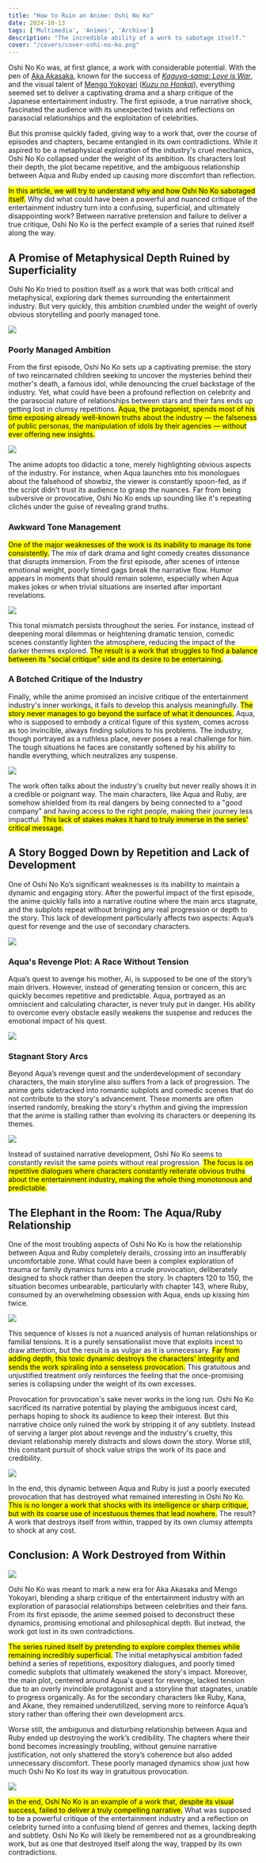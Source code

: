 ```yaml
---
title: "How to Ruin an Anime: Oshi No Ko"  
date: 2024-10-13  
tags: ['Multimedia', 'Animes', 'Archive']  
description: "The incredible ability of a work to sabotage itself."  
cover: "/covers/cover-oshi-no-ko.png"  
---
```


Oshi No Ko was, at first glance, a work with considerable potential. With the pen of [Aka Akasaka](https://myanimelist.net/people/2139/Aka_Akasaka), known for the success of [*Kaguya-sama: Love is War*](https://myanimelist.net/anime/37999/Kaguya-sama_wa_Kokurasetai__Tensai-tachi_no_Renai_Zunousen), and the visual talent of [Mengo Yokoyari](https://myanimelist.net/people/13173/Mengo_Yokoyari) ([*Kuzu no Honkai*](https://myanimelist.net/anime/32949/Kuzu_no_Honkai)), everything seemed set to deliver a captivating drama and a sharp critique of the Japanese entertainment industry. The first episode, a true narrative shock, fascinated the audience with its unexpected twists and reflections on parasocial relationships and the exploitation of celebrities.

But this promise quickly faded, giving way to a work that, over the course of episodes and chapters, became entangled in its own contradictions. While it aspired to be a metaphysical exploration of the industry's cruel mechanics, Oshi No Ko collapsed under the weight of its ambition. Its characters lost their depth, the plot became repetitive, and the ambiguous relationship between Aqua and Ruby ended up causing more discomfort than reflection.

<mark>In this article, we will try to understand why and how Oshi No Ko sabotaged itself.</mark> Why did what could have been a powerful and nuanced critique of the entertainment industry turn into a confusing, superficial, and ultimately disappointing work? Between narrative pretension and failure to deliver a true critique, Oshi No Ko is the perfect example of a series that ruined itself along the way.

## A Promise of Metaphysical Depth Ruined by Superficiality

Oshi No Ko tried to position itself as a work that was both critical and metaphysical, exploring dark themes surrounding the entertainment industry. But very quickly, this ambition crumbled under the weight of overly obvious storytelling and poorly managed tone.

![](image-158.png)

### Poorly Managed Ambition

From the first episode, Oshi No Ko sets up a captivating premise: the story of two reincarnated children seeking to uncover the mysteries behind their mother's death, a famous idol, while denouncing the cruel backstage of the industry. Yet, what could have been a profound reflection on celebrity and the parasocial nature of relationships between stars and their fans ends up getting lost in clumsy repetitions. <mark>Aqua, the protagonist, spends most of his time exposing already well-known truths about the industry — the falseness of public personas, the manipulation of idols by their agencies — without ever offering new insights.</mark>

![](image-159.png)

The anime adopts too didactic a tone, merely highlighting obvious aspects of the industry. For instance, when Aqua launches into his monologues about the falsehood of showbiz, the viewer is constantly spoon-fed, as if the script didn't trust its audience to grasp the nuances. Far from being subversive or provocative, Oshi No Ko ends up sounding like it's repeating clichés under the guise of revealing grand truths.

### Awkward Tone Management

<mark>One of the major weaknesses of the work is its inability to manage its tone consistently.</mark> The mix of dark drama and light comedy creates dissonance that disrupts immersion. From the first episode, after scenes of intense emotional weight, poorly timed gags break the narrative flow. Humor appears in moments that should remain solemn, especially when Aqua makes jokes or when trivial situations are inserted after important revelations.

![](image-160.png)

This tonal mismatch persists throughout the series. For instance, instead of deepening moral dilemmas or heightening dramatic tension, comedic scenes constantly lighten the atmosphere, reducing the impact of the darker themes explored. <mark>The result is a work that struggles to find a balance between its "social critique" side and its desire to be entertaining.</mark>

### A Botched Critique of the Industry

Finally, while the anime promised an incisive critique of the entertainment industry's inner workings, it fails to develop this analysis meaningfully. <mark>The story never manages to go beyond the surface of what it denounces.</mark> Aqua, who is supposed to embody a critical figure of this system, comes across as too invincible, always finding solutions to his problems. The industry, though portrayed as a ruthless place, never poses a real challenge for him. The tough situations he faces are constantly softened by his ability to handle everything, which neutralizes any suspense.

![](image-161.png)

The work often talks about the industry's cruelty but never really shows it in a credible or poignant way. The main characters, like Aqua and Ruby, are somehow shielded from its real dangers by being connected to a "good company" and having access to the right people, making their journey less impactful. <mark>This lack of stakes makes it hard to truly immerse in the series' critical message.</mark>

## A Story Bogged Down by Repetition and Lack of Development

One of Oshi No Ko’s significant weaknesses is its inability to maintain a dynamic and engaging story. After the powerful impact of the first episode, the anime quickly falls into a narrative routine where the main arcs stagnate, and the subplots repeat without bringing any real progression or depth to the story. This lack of development particularly affects two aspects: Aqua’s quest for revenge and the use of secondary characters.

![](image-162.png)

### Aqua's Revenge Plot: A Race Without Tension

Aqua’s quest to avenge his mother, Ai, is supposed to be one of the story’s main drivers. However, instead of generating tension or concern, this arc quickly becomes repetitive and predictable. Aqua, portrayed as an omniscient and calculating character, is never truly put in danger. His ability to overcome every obstacle easily weakens the suspense and reduces the emotional impact of his quest.

![](image-163.png)

### Stagnant Story Arcs

Beyond Aqua’s revenge quest and the underdevelopment of secondary characters, the main storyline also suffers from a lack of progression. The anime gets sidetracked into romantic subplots and comedic scenes that do not contribute to the story's advancement. These moments are often inserted randomly, breaking the story's rhythm and giving the impression that the anime is stalling rather than evolving its characters or deepening its themes.

![](image-165.png)

Instead of sustained narrative development, Oshi No Ko seems to constantly revisit the same points without real progression. <mark>The focus is on repetitive dialogues where characters constantly reiterate obvious truths about the entertainment industry, making the whole thing monotonous and predictable.</mark>

## The Elephant in the Room: The Aqua/Ruby Relationship

One of the most troubling aspects of Oshi No Ko is how the relationship between Aqua and Ruby completely derails, crossing into an insufferably uncomfortable zone. What could have been a complex exploration of trauma or family dynamics turns into a crude provocation, deliberately designed to shock rather than deepen the story. In chapters 120 to 150, the situation becomes unbearable, particularly with chapter 143, where Ruby, consumed by an overwhelming obsession with Aqua, ends up kissing him twice.

![](image-166.png)

This sequence of kisses is not a nuanced analysis of human relationships or familial tensions. It is a purely sensationalist move that exploits incest to draw attention, but the result is as vulgar as it is unnecessary. <mark>Far from adding depth, this toxic dynamic destroys the characters' integrity and sends the work spiraling into a senseless provocation.</mark> This gratuitous and unjustified treatment only reinforces the feeling that the once-promising series is collapsing under the weight of its own excesses.

Provocation for provocation's sake never works in the long run. Oshi No Ko sacrificed its narrative potential by playing the ambiguous incest card, perhaps hoping to shock its audience to keep their interest. But this narrative choice only ruined the work by stripping it of any subtlety. Instead of serving a larger plot about revenge and the industry's cruelty, this deviant relationship merely distracts and slows down the story. Worse still, this constant pursuit of shock value strips the work of its pace and credibility.

![](image-167.png)

In the end, this dynamic between Aqua and Ruby is just a poorly executed provocation that has destroyed what remained interesting in Oshi No Ko. <mark>This is no longer a work that shocks with its intelligence or sharp critique, but with its coarse use of incestuous themes that lead nowhere.</mark> The result? A work that destroys itself from within, trapped by its own clumsy attempts to shock at any cost.

## Conclusion: A Work Destroyed from Within

![](image-169.png)

Oshi No Ko was meant to mark a new era for Aka Akasaka and Mengo Yokoyari, blending a sharp critique of the entertainment industry with an exploration of parasocial relationships between celebrities and their fans. From its first episode, the anime seemed poised to deconstruct these dynamics, promising emotional and philosophical depth. But instead, the work got lost in its own contradictions.

<mark>The series ruined itself by pretending to explore complex themes while remaining incredibly superficial.</mark> The initial metaphysical ambition faded behind a series of repetitions, expository dialogues, and poorly timed comedic subplots that ultimately weakened the story's impact. Moreover, the main plot, centered around Aqua's quest for revenge, lacked tension due to an overly invincible protagonist and a storyline that stagnates, unable to progress organically. As for the secondary characters like Ruby, Kana, and Akane, they remained underutilized, serving more to reinforce Aqua’s story rather than offering their own development arcs.

Worse still, the ambiguous and disturbing relationship between Aqua and Ruby ended up destroying the work’s credibility. The chapters where their bond becomes increasingly troubling, without genuine narrative justification, not only shattered the story’s coherence but also added unnecessary discomfort. These poorly managed dynamics show just how much Oshi No Ko lost its way in gratuitous provocation.

![](image-170.png)

<mark>In the end, Oshi No Ko is an example of a work that, despite its visual success, failed to deliver a truly compelling narrative.</mark> What was supposed to be a powerful critique of the entertainment industry and a reflection on celebrity turned into a confusing blend of genres and themes, lacking depth and subtlety. Oshi No Ko will likely be remembered not as a groundbreaking work, but as one that destroyed itself along the way, trapped by its own contradictions.
